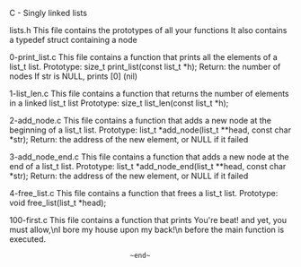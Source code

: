 C - Singly linked lists

lists.h
This file contains the prototypes of all your functions 
It also contains a typedef struct containing a node

0-print_list.c
This file contains a function that prints all the elements of a list_t list.
Prototype: size_t print_list(const list_t *h);
Return: the number of nodes
If str is NULL, prints [0] (nil)

1-list_len.c
This file contains a function that returns the number of elements in a linked list_t list
Prototype: size_t list_len(const list_t *h);

2-add_node.c
This file contains a function that adds a new node at the beginning of a list_t list.
Prototype: list_t *add_node(list_t **head, const char *str);
Return: the address of the new element, or NULL if it failed

3-add_node_end.c
This file contains a function that adds a new node at the end of a list_t list.
Prototype: list_t *add_node_end(list_t **head, const char *str);
Return: the address of the new element, or NULL if it failed

4-free_list.c
This file contains a function that frees a list_t list.
Prototype: void free_list(list_t *head);

100-first.c
This file contains a function that prints You're beat! and yet, you must allow,\nI bore my house upon my back!\n before the main function is executed.

                                  ~end~
